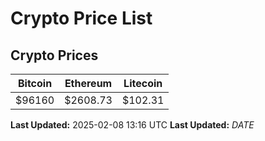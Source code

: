 # Crypto Price List

## Crypto Prices
| Bitcoin | Ethereum | Litecoin |
| ------- | -------- | -------- |
| $96160 | $2608.73 | $102.31 |
**Last Updated:** 2025-02-08 13:16 UTC
**Last Updated:** $DATE$
